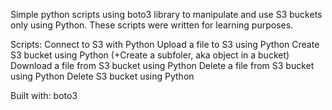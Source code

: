 Simple python scripts using boto3 library to manipulate and use S3 buckets only using Python.
These scripts were written for learning purposes.

Scripts:
Connect to S3 with Python
Upload a file to S3 using Python
Create S3 bucket using Python (+Create a subfoler, aka object in a bucket)
Download a file from S3 bucket using Python
Delete a file from S3 bucket using Python
Delete S3 bucket using Python

Built with:
boto3